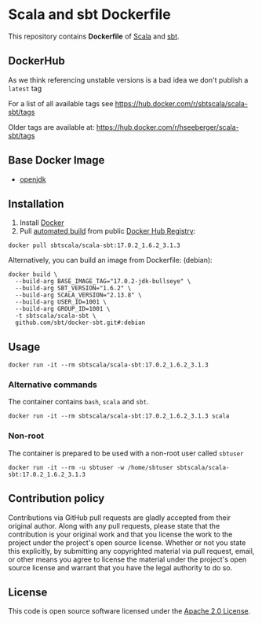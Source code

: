 # Scala and sbt Dockerfile

This repository contains **Dockerfile** of [Scala](http://www.scala-lang.org) and [sbt](http://www.scala-sbt.org).


## DockerHub

As we think referencing unstable versions is a bad idea we don't publish a `latest` tag

For a list of all available tags see https://hub.docker.com/r/sbtscala/scala-sbt/tags

Older tags are available at: https://hub.docker.com/r/hseeberger/scala-sbt/tags

## Base Docker Image ##

* [openjdk](https://hub.docker.com/_/openjdk)


## Installation ##

1. Install [Docker](https://www.docker.com)
2. Pull [automated build](https://hub.docker.com/r/sbtscala/scala-sbt/) from public [Docker Hub Registry](https://registry.hub.docker.com):
```
docker pull sbtscala/scala-sbt:17.0.2_1.6.2_3.1.3
```
Alternatively, you can build an image from Dockerfile:
(debian):
```
docker build \
  --build-arg BASE_IMAGE_TAG="17.0.2-jdk-bullseye" \
  --build-arg SBT_VERSION="1.6.2" \
  --build-arg SCALA_VERSION="2.13.8" \
  --build-arg USER_ID=1001 \
  --build-arg GROUP_ID=1001 \
  -t sbtscala/scala-sbt \
  github.com/sbt/docker-sbt.git#:debian
```

## Usage ##

```
docker run -it --rm sbtscala/scala-sbt:17.0.2_1.6.2_3.1.3
```

### Alternative commands ###
The container contains `bash`, `scala` and `sbt`.

```
docker run -it --rm sbtscala/scala-sbt:17.0.2_1.6.2_3.1.3 scala
```

### Non-root ###
The container is prepared to be used with a non-root user called `sbtuser`

```
docker run -it --rm -u sbtuser -w /home/sbtuser sbtscala/scala-sbt:17.0.2_1.6.2_3.1.3
```

## Contribution policy ##

Contributions via GitHub pull requests are gladly accepted from their original author. Along with any pull requests, please state that the contribution is your original work and that you license the work to the project under the project's open source license. Whether or not you state this explicitly, by submitting any copyrighted material via pull request, email, or other means you agree to license the material under the project's open source license and warrant that you have the legal authority to do so.


## License ##

This code is open source software licensed under the [Apache 2.0 License]("http://www.apache.org/licenses/LICENSE-2.0.html").
